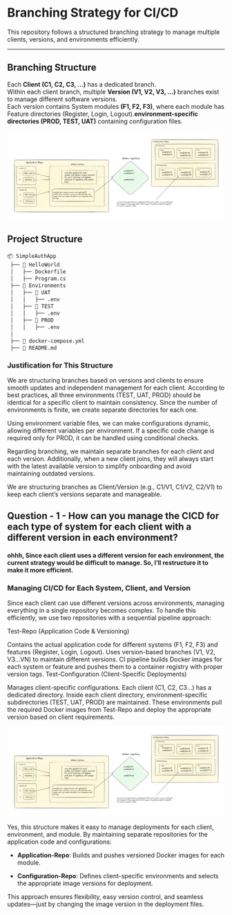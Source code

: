 # **Branching Strategy for CI/CD**

This repository follows a structured branching strategy to manage multiple clients, versions, and environments efficiently.

---

## **Branching Structure**


Each **Client (C1, C2, C3, ...)** has a dedicated branch.  
Within each client branch, multiple **Version (V1, V2, V3, ...)** branches exist to manage different software versions.  
Each version contains System modules **(F1, F2, F3)**, where each module has Feature directories (Register, Login, Logout).**environment-specific directories (PROD, TEST, UAT)** containing configuration files.

![alt text](images/image.png)

## Project Structure

```
📦 SimpleAuthApp  
 ├── 📂 HelloWorld  
 │   ├── Dockerfile  
 │   ├── Program.cs   
 ├── 📂 Environments  
 │   ├── 📂 UAT  
 │   │   ├── .env  
 │   ├── 📂 TEST  
 │   │   ├── .env  
 │   ├── 📂 PROD  
 │   │   ├── .env  
 │  
 ├── 📜 docker-compose.yml  
 ├── 📜 README.md  

```

### Justification for This Structure

We are structuring branches based on versions and clients to ensure smooth updates and independent management for each client. According to best practices, all three environments (TEST, UAT, PROD) should be identical for a specific client to maintain consistency. Since the number of environments is finite, we create separate directories for each one.

Using environment variable files, we can make configurations dynamic, allowing different variables per environment. If a specific code change is required only for PROD, it can be handled using conditional checks.

Regarding branching, we maintain separate branches for each client and each version. Additionally, when a new client joins, they will always start with the latest available version to simplify onboarding and avoid maintaining outdated versions.

We are structuring branches as Client/Version (e.g., C1/V1, C1/V2, C2/V1) to keep each client’s versions separate and manageable.

## Question - 1 - How can you manage the CICD for each type of system for each client with a different version in each environment? 

#### ohhh, Since each client uses a different version for each environment, the current strategy would be difficult to manage. So, I’ll restructure it to make it more efficient.

### Managing CI/CD for Each System, Client, and Version
Since each client can use different versions across environments, managing everything in a single repository becomes complex. To handle this efficiently, we use two repositories with a sequential pipeline approach:

Test-Repo (Application Code & Versioning)

Contains the actual application code for different systems (F1, F2, F3) and features (Register, Login, Logout).
Uses version-based branches (V1, V2, V3...VN) to maintain different versions.
CI pipeline builds Docker images for each system or feature and pushes them to a container registry with proper version tags.
Test-Configuration (Client-Specific Deployments)

Manages client-specific configurations.
Each client (C1, C2, C3...) has a dedicated directory.
Inside each client directory, environment-specific subdirectories (TEST, UAT, PROD) are maintained.
These environments pull the required Docker images from Test-Repo and deploy the appropriate version based on client requirements.

![alt text](image.png)

Yes, this structure makes it easy to manage deployments for each client, environment, and module. By maintaining separate repositories for the application code and configurations:

- **Application-Repo**: Builds and pushes versioned Docker images for each module.

- **Configuration-Repo**: Defines client-specific environments and selects the appropriate image versions for deployment.

This approach ensures flexibility, easy version control, and seamless updates—just by changing the image version in the deployment files.
